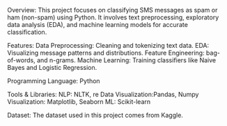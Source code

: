 Overview:
This project focuses on classifying SMS messages as spam or ham (non-spam) using Python. It involves text preprocessing, exploratory data analysis (EDA), and machine learning models for accurate classification.

Features:
Data Preprocessing: Cleaning and tokenizing text data.
EDA: Visualizing message patterns and distributions.
Feature Engineering: bag-of-words, and n-grams.
Machine Learning: Training classifiers like Naive Bayes and Logistic Regression.

Programming Language: Python

Tools & Libraries:
NLP: NLTK, re
Data Visualization:Pandas, Numpy
Visualization: Matplotlib, Seaborn
ML: Scikit-learn

Dataset:
The dataset used in this project comes from Kaggle. 



